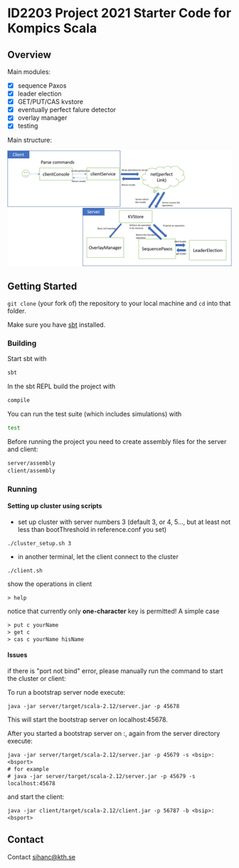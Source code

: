 # ID2203 Project 2021 Starter Code for Kompics Scala


## Overview

Main modules:

- [x] sequence Paxos
- [x] leader election
- [x] GET/PUT/CAS kvstore
- [x] eventually perfect falure detector
- [x] overlay manager
- [x] testing

Main structure:

![structure](Workflow.png)



## Getting Started

`git clone` (your fork of) the repository to your local machine and `cd` into that folder.

Make sure you have [sbt](https://www.scala-sbt.org/) installed.

### Building

Start sbt with

```bash
sbt
```

In the sbt REPL build the project with

```bash
compile
```

You can run the test suite (which includes simulations) with

```bash
test
```

Before running the project you need to create assembly files for the server and client:

```bash
server/assembly
client/assembly
```

### Running


#### Setting up cluster using scripts

* set up cluster with server numbers 3 (default 3, or 4, 5..., but at least not less than bootThreshold in reference.conf you set)

```
./cluster_setup.sh 3
```

* in another terminal, let the client connect to the cluster

```
./client.sh
```

show the operations in client
```
> help
```

notice that currently only **one-character** key is permitted!
A simple case

```
> put c yourName
> get c
> cas c yourName hisName
```

#### Issues
if there is "port not bind" error, please manually run the command to start the cluster or client:

To run a bootstrap server node execute:
```
java -jar server/target/scala-2.12/server.jar -p 45678
```
This will start the bootstrap server on localhost:45678.

After you started a bootstrap server on <bsip>:<bsport>, again from the server directory execute:
  
```
java -jar server/target/scala-2.12/server.jar -p 45679 -s <bsip>:<bsport>
# for example
# java -jar server/target/scala-2.12/server.jar -p 45679 -s localhost:45678
```

and start the client:

```
java -jar client/target/scala-2.12/client.jar -p 56787 -b <bsip>:<bsport>
```

## Contact
Contact [sihanc@kth.se](sihanc@kth.se)
